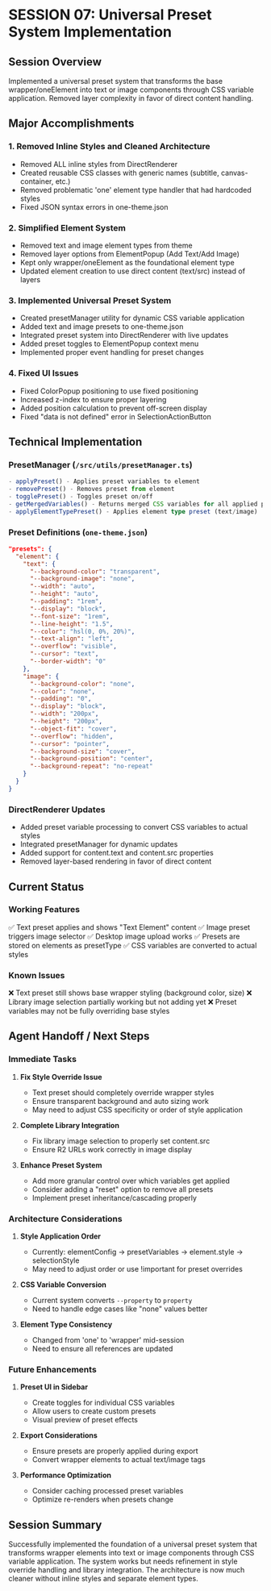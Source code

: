 # SESSION 07: Universal Preset System Implementation

## Session Overview
Implemented a universal preset system that transforms the base wrapper/oneElement into text or image components through CSS variable application. Removed layer complexity in favor of direct content handling.

## Major Accomplishments

### 1. Removed Inline Styles and Cleaned Architecture
- Removed ALL inline styles from DirectRenderer
- Created reusable CSS classes with generic names (subtitle, canvas-container, etc.)
- Removed problematic 'one' element type handler that had hardcoded styles
- Fixed JSON syntax errors in one-theme.json

### 2. Simplified Element System
- Removed text and image element types from theme
- Removed layer options from ElementPopup (Add Text/Add Image)
- Kept only wrapper/oneElement as the foundational element type
- Updated element creation to use direct content (text/src) instead of layers

### 3. Implemented Universal Preset System
- Created presetManager utility for dynamic CSS variable application
- Added text and image presets to one-theme.json
- Integrated preset system into DirectRenderer with live updates
- Added preset toggles to ElementPopup context menu
- Implemented proper event handling for preset changes

### 4. Fixed UI Issues
- Fixed ColorPopup positioning to use fixed positioning
- Increased z-index to ensure proper layering
- Added position calculation to prevent off-screen display
- Fixed "data is not defined" error in SelectionActionButton

## Technical Implementation

### PresetManager (`/src/utils/presetManager.ts`)
```typescript
- applyPreset() - Applies preset variables to element
- removePreset() - Removes preset from element
- togglePreset() - Toggles preset on/off
- getMergedVariables() - Returns merged CSS variables for all applied presets
- applyElementTypePreset() - Applies element type preset (text/image)
```

### Preset Definitions (`one-theme.json`)
```json
"presets": {
  "element": {
    "text": {
      "--background-color": "transparent",
      "--background-image": "none",
      "--width": "auto",
      "--height": "auto",
      "--padding": "1rem",
      "--display": "block",
      "--font-size": "1rem",
      "--line-height": "1.5",
      "--color": "hsl(0, 0%, 20%)",
      "--text-align": "left",
      "--overflow": "visible",
      "--cursor": "text",
      "--border-width": "0"
    },
    "image": {
      "--background-color": "none",
      "--color": "none",
      "--padding": "0",
      "--display": "block",
      "--width": "200px",
      "--height": "200px",
      "--object-fit": "cover",
      "--overflow": "hidden",
      "--cursor": "pointer",
      "--background-size": "cover",
      "--background-position": "center",
      "--background-repeat": "no-repeat"
    }
  }
}
```

### DirectRenderer Updates
- Added preset variable processing to convert CSS variables to actual styles
- Integrated presetManager for dynamic updates
- Added support for content.text and content.src properties
- Removed layer-based rendering in favor of direct content

## Current Status

### Working Features
✅ Text preset applies and shows "Text Element" content
✅ Image preset triggers image selector
✅ Desktop image upload works
✅ Presets are stored on elements as presetType
✅ CSS variables are converted to actual styles

### Known Issues
❌ Text preset still shows base wrapper styling (background color, size)
❌ Library image selection partially working but not adding yet
❌ Preset variables may not be fully overriding base styles

## Agent Handoff / Next Steps

### Immediate Tasks
1. **Fix Style Override Issue**
   - Text preset should completely override wrapper styles
   - Ensure transparent background and auto sizing work
   - May need to adjust CSS specificity or order of style application

2. **Complete Library Integration**
   - Fix library image selection to properly set content.src
   - Ensure R2 URLs work correctly in image display

3. **Enhance Preset System**
   - Add more granular control over which variables get applied
   - Consider adding a "reset" option to remove all presets
   - Implement preset inheritance/cascading properly

### Architecture Considerations
1. **Style Application Order**
   - Currently: elementConfig → presetVariables → element.style → selectionStyle
   - May need to adjust order or use !important for preset overrides

2. **CSS Variable Conversion**
   - Current system converts `--property` to `property`
   - Need to handle edge cases like "none" values better

3. **Element Type Consistency**
   - Changed from 'one' to 'wrapper' mid-session
   - Need to ensure all references are updated

### Future Enhancements
1. **Preset UI in Sidebar**
   - Create toggles for individual CSS variables
   - Allow users to create custom presets
   - Visual preview of preset effects

2. **Export Considerations**
   - Ensure presets are properly applied during export
   - Convert wrapper elements to actual text/image tags

3. **Performance Optimization**
   - Consider caching processed preset variables
   - Optimize re-renders when presets change

## Session Summary
Successfully implemented the foundation of a universal preset system that transforms wrapper elements into text or image components through CSS variable application. The system works but needs refinement in style override handling and library integration. The architecture is now much cleaner without inline styles and separate element types.